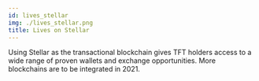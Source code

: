 ```yaml
---
id: lives_stellar
img: ./lives_stellar.png
title: Lives on Stellar
---
```


Using Stellar as the transactional blockchain gives TFT holders access to a wide range of proven wallets and exchange opportunities. More blockchains are to be integrated in 2021.
